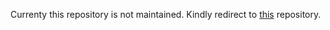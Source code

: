 Currenty this repository is not maintained. Kindly redirect to [this](https://github.com/Sreyan88/LAPE) repository.
